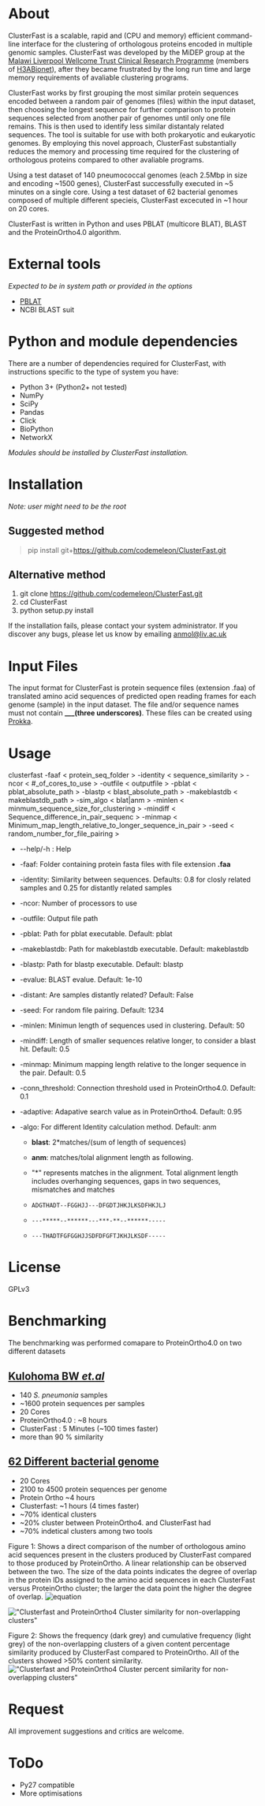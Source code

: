 # About

ClusterFast is a scalable, rapid and (CPU and memory) efficient command-line interface for the clustering of orthologous proteins encoded in multiple genomic samples. ClusterFast was developed by the MiDEP group at the [Malawi Liverpool Wellcome Trust Clinical Research Programme](http://www.mlw.medcol.mw/) (members of [H3ABionet](http://www.h3abionet.org/)), after they became frustrated by the long run time and large memory requirements of avaliable clustering programs.

ClusterFast works by first grouping the most similar protein sequences encoded between a random pair of genomes (files) within the input dataset, then choosing the longest sequence for further comparison to protein sequences selected from another pair of genomes until only one file remains. This is then used to identify less similar distantaly related sequences. The tool is suitable for use with both prokaryotic and eukaryotic genomes. By employing this novel approach, ClusterFast substantially reduces the memory and processing time required for the clustering of orthologous proteins compared to other avaliable programs.

Using a test dataset of 140 pneumococcal genomes (each 2.5Mbp in size and encoding ~1500 genes), ClusterFast successfully executed in ~5 minutes on a single core. Using a test dataset of 62 bacterial genomes composed of multiple different specieis, ClusterFast excecuted in ~1 hour on 20 cores.

ClusterFast is written in Python and uses PBLAT (multicore BLAT), BLAST and the ProteinOrtho4.0 algorithm.

# External tools

_Expected to be in system path or provided in the options_

-   [PBLAT](http://icebert.github.io/pblat/)
-   NCBI BLAST suit

# Python and module dependencies

There are a number of dependencies required for ClusterFast, with instructions specific to the type of system you have:

-   Python 3+ (Python2+ not tested)
-   NumPy
-   SciPy
-   Pandas
-   Click
-   BioPython
-   NetworkX

_Modules should be installed by ClusterFast installation._

# Installation
_Note: user might need to be the root_

## Suggested method
>pip install git+<https://github.com/codemeleon/ClusterFast.git>

## Alternative method

1.  git clone <https://github.com/codemeleon/ClusterFast.git>
2.  cd ClusterFast
3.  python setup.py install


If the installation fails, please contact your system administrator. If you discover any bugs, please let us know by emailing anmol@liv.ac.uk

# Input Files

The input format for ClusterFast is protein sequence files (extension .faa) of translated amino acid sequences of predicted open reading frames for each genome (sample) in the input dataset. The file and/or sequence names must not contain  **___(three underscores)**. These files can be created using [Prokka](https://github.com/tseemann/prokka).

# Usage

clusterfast -faaf < protein_seq_folder > -identity < sequence_similarity > -ncor < #_of_cores_to_use > -outfile < outputfile > -pblat < pblat_absolute_path > -blastp < blast_absolute_path > -makeblastdb < makeblastdb_path > -sim_algo < blat|anm > -minlen < minmum_sequence_size_for_clustering > -mindiff < Sequence_difference_in_pair_sequenc > -minmap < Minimum_map_length_relative_to_longer_sequence_in_pair > -seed < random_number_for_file_pairing >


-   --help/-h : Help
-   -faaf: Folder containing protein fasta files with file extension **.faa**
-   -identity: Similarity between sequences. Defaults: 0.8 for closly related samples and 0.25 for distantly related samples
-   -ncor: Number of processors to use
-   -outfile: Output file path
-   -pblat: Path for pblat executable. Default: pblat
-   -makeblastdb: Path for makeblastdb executable. Default: makeblastdb
-   -blastp: Path for blastp executable. Default: blastp
-   -evalue: BLAST evalue. Default: 1e-10
-   -distant: Are samples distantly related? Default: False
-   -seed: For random file pairing. Default: 1234
-   -minlen: Minimun length of sequences used in clustering. Default: 50
-   -mindiff: Length of smaller sequences relative longer, to consider a blast hit. Default: 0.5
-   -minmap: Minimum mapping length relative to the longer sequence in the pair. Default: 0.5
-   -conn_threshold: Connection threshold used in ProteinOrtho4.0. Default: 0.1
-   -adaptive: Adapative search value as in ProteinOrtho4. Default: 0.95
-   -algo: For different Identity calculation method. Default: anm

    -   **blast**: 2*matches/(sum of length of sequences)
    -   **anm**: matches/tolal alignment length as following.

    -   "*" represents matches in the alignment. Total alignment length includes overhanging sequences, gaps in two sequences, mismatches and matches
    -   `ADGTHADT--FGGHJJ---DFGDTJHKJLKSDFHKJLJ`
    -   `---*****--******---***-**--******-----`
    -   `---THADTFGFGGHJJSDFDFGFTJKHJLKSDF-----`


# License

GPLv3

# Benchmarking

The benchmarking was performed comapare to ProteinOrtho4.0 on two different datasets

## [Kulohoma BW _et.al_](https://www.ncbi.nlm.nih.gov/pubmed/26259813)


-   140 _S. pneumonia_ samples
-   ~1600 protein sequences per samples
-   20 Cores
-   ProteinOrtho4.0 : ~8 hours
-   ClusterFast : 5 Minutes (~100 times faster)
-   more than 90 % similarity


## [62 Different bacterial genome](62BactrialSamples.md)

-   20 Cores
-   2100 to 4500 protein sequences per genome
-   Protein Ortho ~4 hours
-   Clusterfast: ~1 hours (4 times faster)
-   ~70% identical clusters
-   ~20%  cluster between ProteinOrtho4. and ClusterFast had
-   ~70% indetical clusters among two tools


Figure 1:  Shows a direct comparison of the number of orthologous amino acid sequences present in the clusters produced by ClusterFast compared to those produced by ProteinOrtho. A linear relationship can be observed between the two. The size of the data points indicates the degree of overlap in the protein IDs assigned to the amino acid sequences in each ClusterFast versus ProteinOrtho cluster; the larger the data point the higher the degree of overlap.
![equation](http://latex.codecogs.com/png.latex?\frac{2*sizeOfOverlappingSequencesCluster}{sizeOfClusterFastCluster+sizeOfProteinOrthoCluster})

!["Clusterfast and ProteinOrtho4 Cluster similarity for non-overlapping clusters"](Images/ClusterFastVsPortho.png)

Figure 2: Shows the frequency (dark grey) and cumulative frequency (light grey) of the non-overlapping clusters of a given content percentage similarity produced by ClusterFast compared to ProteinOrtho. All of the clusters showed >50% content similarity.
!["Clusterfast and ProteinOrtho4 Cluster percent similarity for non-overlapping clusters"](Images/Cs_Po_clusterSim.png)

# Request

All improvement suggestions and critics are welcome.

# ToDo

-   Py27 compatible
-   More optimisations
